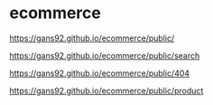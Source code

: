# ecommerce

https://gans92.github.io/ecommerce/public/

https://gans92.github.io/ecommerce/public/search

https://gans92.github.io/ecommerce/public/404

https://gans92.github.io/ecommerce/public/product
